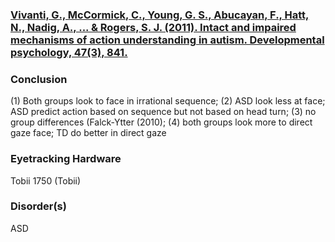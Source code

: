 ### [Vivanti, G., McCormick, C., Young, G. S., Abucayan, F., Hatt, N., Nadig, A., ... & Rogers, S. J. (2011). Intact and impaired mechanisms of action understanding in autism. Developmental psychology, 47(3), 841.](https://www.ncbi.nlm.nih.gov/pubmed/21401220)
### Conclusion
(1) Both groups look to face in irrational sequence; (2) ASD look less at face; ASD predict action based on sequence but not based on head turn; (3) no group differences (Falck-Ytter (2010); (4) both groups look more to direct gaze face; TD do better in direct gaze
### Eyetracking Hardware
Tobii 1750 (Tobii)
### Disorder(s)
ASD